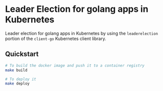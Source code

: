 # Leader Election for golang apps in Kubernetes

Leader election for golang apps in Kubernetes by using the `leaderelection` portion of the `client-go` Kubernetes client library.

## Quickstart

```bash
# To build the docker image and push it to a container registry
make build

# To deploy it
make deploy
```